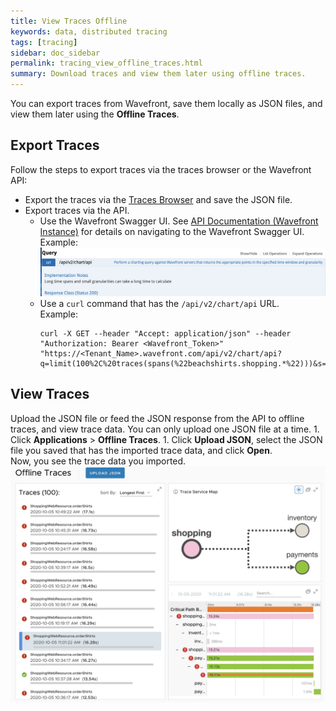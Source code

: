 ```yaml
---
title: View Traces Offline
keywords: data, distributed tracing
tags: [tracing]
sidebar: doc_sidebar
permalink: tracing_view_offline_traces.html
summary: Download traces and view them later using offline traces.
---
```


You can export traces from Wavefront, save them locally as JSON files, and view them later using the **Offline Traces**.

## Export Traces

Follow the steps to export traces via the traces browser or the Wavefront API:
* Export the traces via the [Traces Browser](#traces-browser) and save the JSON file.
* Export traces via the API.
  * Use the Wavefront Swagger UI. See [API Documentation (Wavefront Instance)](wavefront_api.html#api-documentation-wavefront-instance) for details on navigating to the Wavefront Swagger UI.
    <br/>Example:
    ![UI image showing where the API is on the Wavefront Swagger UI.](images/tracing_import_tracing_swagger_UI.png)
  * Use a `curl` command that has the `/api/v2/chart/api` URL.
    <br/>Example:
    ```
    curl -X GET --header "Accept: application/json" --header "Authorization: Bearer <Wavefront_Token>" "https://<Tenant_Name>.wavefront.com/api/v2/chart/api?q=limit(100%2C%20traces(spans(%22beachshirts.shopping.*%22)))&s=1601894248&g=d&view=METRIC&sorted=false&cached=true&useRawQK=false"
     ```

## View Traces

Upload the JSON file or feed the JSON response from the API to offline traces, and view trace data. You can only upload one JSON file at a time.
    1. Click **Applications** > **Offline Traces**.
    1. Click **Upload JSON**, select the JSON file you saved that has the imported trace data, and click **Open**.
  <br/>Now, you see the trace data you imported. 
  ![Shows how the offline traces look once you upload the JSOn file that has the imported trace details.](images/tracing_offline_tracing_view.png)
